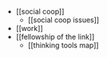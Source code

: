 - [[social coop]]
  - [[social coop issues]]
- [[work]]
- [[fellowship of the link]]
  - [[thinking tools map]]
